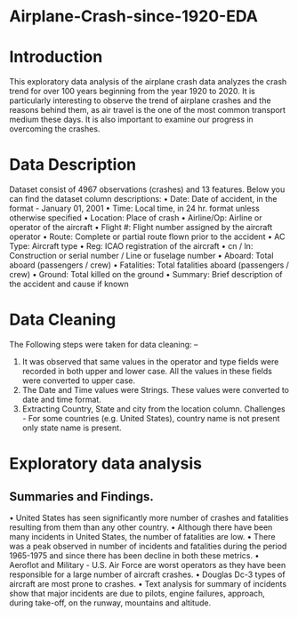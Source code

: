 # Airplane-Crash-since-1920-EDA
# Introduction 
This exploratory data analysis of the airplane crash data analyzes the crash trend for over 100 years beginning from the year 1920 to 2020. It is particularly interesting to observe the trend of airplane crashes and the reasons behind them, as air travel is the one of the most common transport medium these days. It is also important to examine our progress in overcoming the crashes.

# Data Description 
Dataset consist of 4967 observations (crashes) and 13 features. Below you can find the dataset column descriptions:
• Date: Date of accident, in the format - January 01, 2001
• Time: Local time, in 24 hr. format unless otherwise specified
• Location: Place of crash
• Airline/Op: Airline or operator of the aircraft
• Flight #: Flight number assigned by the aircraft operator
• Route: Complete or partial route flown prior to the accident
• AC Type: Aircraft type
• Reg: ICAO registration of the aircraft
• cn / ln: Construction or serial number / Line or fuselage number
• Aboard: Total aboard (passengers / crew)
• Fatalities: Total fatalities aboard (passengers / crew)
• Ground: Total killed on the ground
• Summary: Brief description of the accident and cause if known
# Data Cleaning
The Following steps were taken for data cleaning: –
1. It was observed that same values in the operator and type fields were recorded in both upper and lower case. All the values in these fields were converted to upper case.
2. The Date and Time values were Strings. These values were converted to date and time format.
3. Extracting Country, State and city from the location column. Challenges - For some countries (e.g. United States), country name is not present only state name is present.
# Exploratory data analysis 
## Summaries and Findings.
• United States has seen significantly more number of crashes and fatalities resulting from them than any other country. 
• Although there have been many incidents in United States, the number of fatalities are low.
• There was a peak observed in number of incidents and fatalities during the period 1965-1975 and since there has been decline in both these metrics.
• Aeroflot and Military - U.S. Air Force are worst operators as they have been responsible for a large number of aircraft crashes.
• Douglas Dc-3 types of aircraft are most prone to crashes.
• Text analysis for summary of incidents show that major incidents are due to pilots, engine failures, approach, during take-off, on the runway, mountains and altitude.
